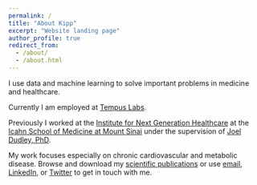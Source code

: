 ```yaml
---
permalink: /
title: "About Kipp"
excerpt: "Website landing page"
author_profile: true
redirect_from: 
  - /about/
  - /about.html
---
```


<script type='text/javascript' src='https://d1bxh8uas1mnw7.cloudfront.net/assets/embed.js'></script>

<!---
======
--->

I use data and machine learning to solve important problems in medicine and healthcare. 

Currently I am employed at [Tempus Labs](https://www.tempus.com/). 

Previously I worked at the [Institute for Next Generation Healthcare](http://www.nextgenhealthcare.org/) at the [Icahn School of Medicine at Mount Sinai](https://icahn.mssm.edu/) under the supervision of [Joel Dudley, PhD](https://en.wikipedia.org/wiki/Joel_Dudley). 

My work focuses especially on chronic cardiovascular and metabolic disease. Browse and download my [scientific publications](https://kippjohnson.com/publications/) or use [email](kipp.william.johnson@gmail.com), [LinkedIn](https://www.linkedin.com/in/kippwjohnson/), or [Twitter](https://twitter.com/kippwjohnson) to get in touch with me. 
